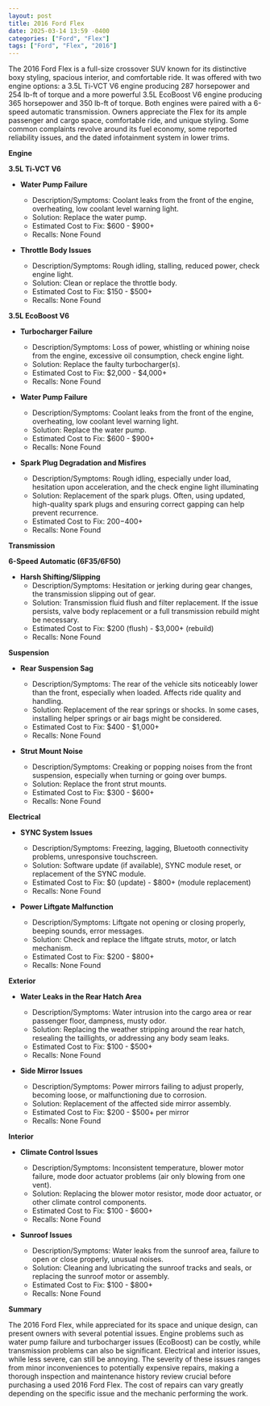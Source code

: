 ```yaml
---
layout: post
title: 2016 Ford Flex
date: 2025-03-14 13:59 -0400
categories: ["Ford", "Flex"]
tags: ["Ford", "Flex", "2016"]
---
```

The 2016 Ford Flex is a full-size crossover SUV known for its distinctive boxy styling, spacious interior, and comfortable ride. It was offered with two engine options: a 3.5L Ti-VCT V6 engine producing 287 horsepower and 254 lb-ft of torque and a more powerful 3.5L EcoBoost V6 engine producing 365 horsepower and 350 lb-ft of torque. Both engines were paired with a 6-speed automatic transmission. Owners appreciate the Flex for its ample passenger and cargo space, comfortable ride, and unique styling. Some common complaints revolve around its fuel economy, some reported reliability issues, and the dated infotainment system in lower trims.

**Engine**

**3.5L Ti-VCT V6**

*   **Water Pump Failure**
    *   Description/Symptoms: Coolant leaks from the front of the engine, overheating, low coolant level warning light.
    *   Solution: Replace the water pump.
    *   Estimated Cost to Fix: $600 - $900+
    *   Recalls: None Found

*   **Throttle Body Issues**
    *   Description/Symptoms: Rough idling, stalling, reduced power, check engine light.
    *   Solution: Clean or replace the throttle body.
    *   Estimated Cost to Fix: $150 - $500+
    *   Recalls: None Found

**3.5L EcoBoost V6**

*   **Turbocharger Failure**
    *   Description/Symptoms: Loss of power, whistling or whining noise from the engine, excessive oil consumption, check engine light.
    *   Solution: Replace the faulty turbocharger(s).
    *   Estimated Cost to Fix: $2,000 - $4,000+
    *   Recalls: None Found

*   **Water Pump Failure**
    *   Description/Symptoms: Coolant leaks from the front of the engine, overheating, low coolant level warning light.
    *   Solution: Replace the water pump.
    *   Estimated Cost to Fix: $600 - $900+
    *   Recalls: None Found

*   **Spark Plug Degradation and Misfires**
    *   Description/Symptoms: Rough idling, especially under load, hesitation upon acceleration, and the check engine light illuminating
    *   Solution: Replacement of the spark plugs.  Often, using updated, high-quality spark plugs and ensuring correct gapping can help prevent recurrence.
    *   Estimated Cost to Fix: $200-$400+
    *   Recalls: None Found

**Transmission**

**6-Speed Automatic (6F35/6F50)**

*   **Harsh Shifting/Slipping**
    *   Description/Symptoms: Hesitation or jerking during gear changes, the transmission slipping out of gear.
    *   Solution: Transmission fluid flush and filter replacement. If the issue persists, valve body replacement or a full transmission rebuild might be necessary.
    *   Estimated Cost to Fix: $200 (flush) - $3,000+ (rebuild)
    *   Recalls: None Found

**Suspension**

*   **Rear Suspension Sag**
    *   Description/Symptoms: The rear of the vehicle sits noticeably lower than the front, especially when loaded. Affects ride quality and handling.
    *   Solution: Replacement of the rear springs or shocks. In some cases, installing helper springs or air bags might be considered.
    *   Estimated Cost to Fix: $400 - $1,000+
    *   Recalls: None Found

*   **Strut Mount Noise**
    *   Description/Symptoms: Creaking or popping noises from the front suspension, especially when turning or going over bumps.
    *   Solution: Replace the front strut mounts.
    *   Estimated Cost to Fix: $300 - $600+
    *   Recalls: None Found

**Electrical**

*   **SYNC System Issues**
    *   Description/Symptoms: Freezing, lagging, Bluetooth connectivity problems, unresponsive touchscreen.
    *   Solution: Software update (if available), SYNC module reset, or replacement of the SYNC module.
    *   Estimated Cost to Fix: $0 (update) - $800+ (module replacement)
    *   Recalls: None Found

*   **Power Liftgate Malfunction**
    *   Description/Symptoms: Liftgate not opening or closing properly, beeping sounds, error messages.
    *   Solution: Check and replace the liftgate struts, motor, or latch mechanism.
    *   Estimated Cost to Fix: $200 - $800+
    *   Recalls: None Found

**Exterior**

*   **Water Leaks in the Rear Hatch Area**
    *   Description/Symptoms: Water intrusion into the cargo area or rear passenger floor, dampness, musty odor.
    *   Solution: Replacing the weather stripping around the rear hatch, resealing the taillights, or addressing any body seam leaks.
    *   Estimated Cost to Fix: $100 - $500+
    *   Recalls: None Found

*   **Side Mirror Issues**
    *   Description/Symptoms: Power mirrors failing to adjust properly, becoming loose, or malfunctioning due to corrosion.
    *   Solution: Replacement of the affected side mirror assembly.
    *   Estimated Cost to Fix: $200 - $500+ per mirror
    *   Recalls: None Found

**Interior**

*   **Climate Control Issues**
    *   Description/Symptoms: Inconsistent temperature, blower motor failure, mode door actuator problems (air only blowing from one vent).
    *   Solution: Replacing the blower motor resistor, mode door actuator, or other climate control components.
    *   Estimated Cost to Fix: $100 - $600+
    *   Recalls: None Found

*   **Sunroof Issues**
    *   Description/Symptoms: Water leaks from the sunroof area, failure to open or close properly, unusual noises.
    *   Solution: Cleaning and lubricating the sunroof tracks and seals, or replacing the sunroof motor or assembly.
    *   Estimated Cost to Fix: $100 - $800+
    *   Recalls: None Found

**Summary**

The 2016 Ford Flex, while appreciated for its space and unique design, can present owners with several potential issues. Engine problems such as water pump failure and turbocharger issues (EcoBoost) can be costly, while transmission problems can also be significant. Electrical and interior issues, while less severe, can still be annoying. The severity of these issues ranges from minor inconveniences to potentially expensive repairs, making a thorough inspection and maintenance history review crucial before purchasing a used 2016 Ford Flex. The cost of repairs can vary greatly depending on the specific issue and the mechanic performing the work.

